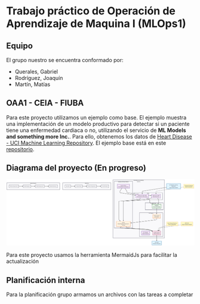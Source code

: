# Trabajo práctico de Operación de Aprendizaje de Maquina I (MLOps1)

## Equipo
El grupo nuestro se encuentra conformado por:
- Querales, Gabriel
- Rodríguez, Joaquín
- Martín, Matías

## OAA1 - CEIA - FIUBA

Para este proyecto utilizamos un ejemplo como base. El ejemplo muestra una implementación de un modelo productivo para detectar si un paciente tiene una enfermedad cardiaca o no, utilizando el servicio de **ML Models and something more Inc.**. Para ello, obtenemos los datos de [Heart Disease - UCI Machine Learning Repository](https://archive.ics.uci.edu/dataset/45/heart+disease). El ejemplo base está en este [repositorio](https://github.com/facundolucianna/amq2-service-ml/tree/example_implementation#).

## Diagrama del proyecto (En progreso)

![Diagrama de servicios](/diagramado/diagrama_in_progress.png)

Para este proyecto usamos la herramienta MermaidJs para facilitar la actualización

## Planificación interna
Para la planificación grupo armamos un archivos con las tareas a completar
